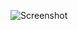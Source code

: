 ![Screenshot](https://raw.githubusercontent.com/Cryakl/Ultimate-RAT-Collection/refs/heads/main/Netsys/netsys8.3/Screenshot.png)
